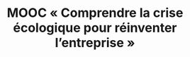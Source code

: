---
title: MOOC « Comprendre la crise écologique pour réinventer l’entreprise »
image: c3d-mooc.jpg
description: Formez-vous gratuitement sur la transition écologique
subjects:
- developpement-durable
types:
- outils
link: https://www.cddd.fr/mooc-comprendre-crise-ecologique-reinventer-entreprise-c3d-pre/
---